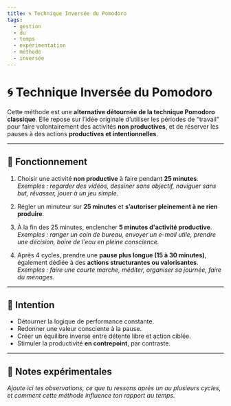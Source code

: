 ```yaml
---
title: 🌀 Technique Inversée du Pomodoro
tags:
  - gestion
  - du
  - temps
  - expérimentation
  - méthode
  - inversée
---
```


# 🌀 Technique Inversée du Pomodoro

Cette méthode est une **alternative détournée de la technique Pomodoro classique**. Elle repose sur l’idée originale d’utiliser les périodes de "travail" pour faire volontairement des activités **non productives**, et de réserver les pauses à des actions **productives et intentionnelles**.

---

## 🔄 Fonctionnement

1. Choisir une activité **non productive** à faire pendant **25 minutes**.  
   _Exemples : regarder des vidéos, dessiner sans objectif, naviguer sans but, rêvasser, jouer à un jeu simple._

2. Régler un minuteur sur **25 minutes** et **s’autoriser pleinement à ne rien produire**.

3. À la fin des 25 minutes, enclencher **5 minutes d'activité productive**.  
   _Exemples : ranger un coin de bureau, envoyer un e-mail utile, prendre une décision, boire de l’eau en pleine conscience._

4. Après 4 cycles, prendre une **pause plus longue (15 à 30 minutes)**, également dédiée à des **actions structurantes ou valorisantes**.  
   _Exemples : faire une courte marche, méditer, organiser sa journée, faire du ménages._

---

## 🎯 Intention

- Détourner la logique de performance constante.
- Redonner une valeur consciente à la pause.
- Créer un équilibre inversé entre détente libre et action ciblée.
- Stimuler la productivité **en contrepoint**, par contraste.

---

## 🧪 Notes expérimentales

_Ajoute ici tes observations, ce que tu ressens après un ou plusieurs cycles, et comment cette méthode influence ton rapport au temps._

